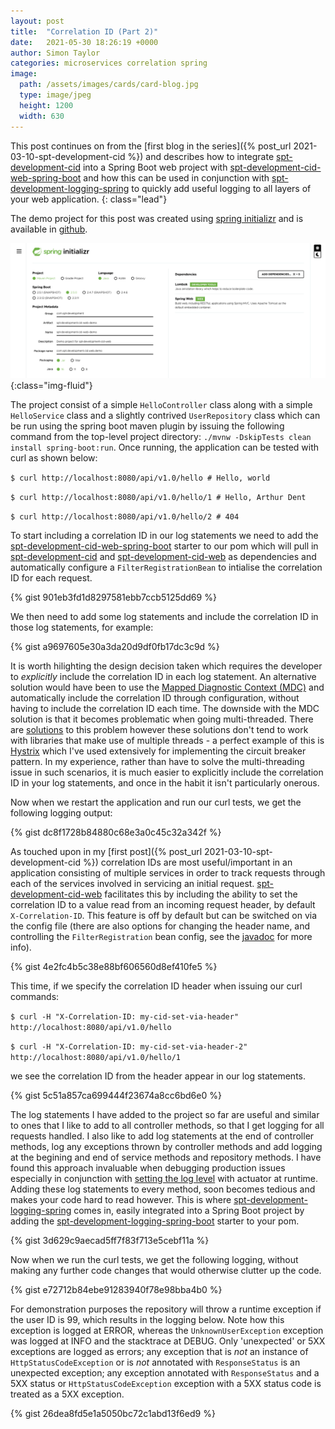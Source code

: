 ```yaml
---
layout: post
title:  "Correlation ID (Part 2)"
date:   2021-05-30 18:26:19 +0000
author: Simon Taylor
categories: microservices correlation spring
image:
  path: /assets/images/cards/card-blog.jpg
  type: image/jpeg
  height: 1200
  width: 630
---
```

This post continues on from the [first blog in the series]({% post_url 2021-03-10-spt-development-cid %}) and describes how to integrate [spt-development-cid](https://github.com/spt-development/spt-development-cid) into a Spring Boot web project with [spt-development-cid-web-spring-boot](https://github.com/spt-development/spt-development-cid-web-spring-boot) and how this can be used in conjunction with [spt-development-logging-spring](https://github.com/spt-development/spt-development-logging-spring) to quickly add useful logging to all layers of your web application.
{: class="lead"}

The demo project for this post was created using [spring initializr](https://start.spring.io/) and is available in [github](https://github.com/spt-development/spt-development-cid-web-demo).

![spring initializr](/assets/images/2021-05-30-spt-development-cid-web/spring-initializr.png){:class="img-fluid"}

The project consist of a simple `HelloController` class along with a simple `HelloService` class and a slightly contrived `UserRepository` class which can be run using the spring boot maven plugin by issuing the following command from the top-level project directory: `./mvnw -DskipTests clean install spring-boot:run`. Once running, the application can be tested with curl as shown below:

`$ curl http://localhost:8080/api/v1.0/hello # Hello, world`

`$ curl http://localhost:8080/api/v1.0/hello/1 # Hello, Arthur Dent`

`$ curl http://localhost:8080/api/v1.0/hello/2 # 404`

To start including a correlation ID in our log statements we need to add the [spt-development-cid-web-spring-boot](https://github.com/spt-development/spt-development-cid-web-spring-boot) starter to our pom which will pull in [spt-development-cid](https://github.com/spt-development/spt-development-cid) and [spt-development-cid-web](https://github.com/spt-development/spt-development-cid-web) as dependencies and automatically configure a `FilterRegistrationBean` to intialise the correlation ID for each request.

{% gist 901eb3fd1d8297581ebb7ccb5125dd69 %}

We then need to add some log statements and include the correlation ID in those log statements, for example:

{% gist a9697605e30a3da20d9df0fb17dc3c9d %}

It is worth hilighting the design decision taken which requires the developer to *explicitly* include the correlation ID in each log statement. An alternative solution would have been to use the [Mapped Diagnostic Context (MDC)](http://logback.qos.ch/manual/mdc.html) and automatically include the correlation ID through configuration, without having to include the correlation ID each time. The downside with the MDC solution is that it becomes problematic when going multi-threaded. There are [solutions](https://stackoverflow.com/questions/6073019/how-to-use-mdc-with-thread-pools) to this problem however these solutions don't tend to work with libraries that make use of multiple threads - a perfect example of this is [Hystrix](https://github.com/Netflix/Hystrix) which I've used extensively for implementing the circuit breaker pattern. In my experience, rather than have to solve the multi-threading issue in such scenarios, it is much easier to explicitly include the correlation ID in your log statements, and once in the habit it isn't particularly onerous.

Now when we restart the application and run our curl tests, we get the following logging output:

{% gist dc8f1728b84880c68e3a0c45c32a342f %}

As touched upon in my [first post]({% post_url 2021-03-10-spt-development-cid %}) correlation IDs are most useful/important in an application consisting of multiple services in order to track requests through each of the services involved in servicing an initial request. [spt-development-cid-web](https://github.com/spt-development/spt-development-cid-web) facilitates this by including the ability to set the correlation ID to a value read from an incoming request header, by default `X-Correlation-ID`. This feature is off by default but can be switched on via the config file (there are also options for changing the header name, and controlling the `FilterRegistration` bean config, see the [javadoc](https://github.com/spt-development/spt-development-cid-web-spring-boot/blob/main/spt-development-cid-web-spring-boot-autoconfigure/src/main/java/com/spt/development/cid/web/spring/boot/autoconfigure/CidWebProperties.java) for more info).

{% gist 4e2fc4b5c38e88bf606560d8ef410fe5 %}

This time, if we specify the correlation ID header when issuing our curl commands:

`$ curl -H "X-Correlation-ID: my-cid-set-via-header" http://localhost:8080/api/v1.0/hello`

`$ curl -H "X-Correlation-ID: my-cid-set-via-header-2" http://localhost:8080/api/v1.0/hello/1`

we see the correlation ID from the header appear in our log statements.

{% gist 5c51a857ca699444f23674a8cc6bd6e0 %}

The log statements I have added to the project so far are useful and similar to ones that I like to add to all controller methods, so that I get logging for all requests handled. I also like to add log statements at the end of controller methods, log any exceptions thrown by controller methods and add logging at the begining and end of service methods and repository methods. I have found this approach invaluable when debugging production issues especially in conjunction with [setting the log level](https://docs.spring.io/spring-boot/docs/current/actuator-api/htmlsingle/#loggers.setting-level) with actuator at runtime. Adding these log statements to every method, soon becomes tedious and makes your code hard to read however. This is where [spt-development-logging-spring](https://github.com/spt-development/spt-development-logging-spring) comes in, easily integrated into a Spring Boot project by adding the [spt-development-logging-spring-boot](https://github.com/spt-development/spt-development-logging-spring-boot) starter to your pom. 

{% gist 3d629c9aecad5ff7f83f713e5cebf11a %}

Now when we run the curl tests, we get the following logging, without making any further code changes that would otherwise clutter up the code.

{% gist e72712b84ebe91283940f78e98bba4b0 %}

For demonstration purposes the repository will throw a runtime exception if the user ID is 99, which results in the logging below. Note how this exception is logged at ERROR, whereas the `UnknownUserException` exception was logged at INFO and the stacktrace at DEBUG. Only 'unexpected' or 5XX exceptions are logged as errors; any exception that is *not* an instance of `HttpStatusCodeException` or is *not* annotated with `ResponseStatus` is an unexpected exception; any exception annotated with `ResponseStatus` and a 5XX status or `HttpStatusCodeException` exception with a 5XX status code is treated as a 5XX exception.

{% gist 26dea8fd5e1a5050bc72c1abd13f6ed9 %}
